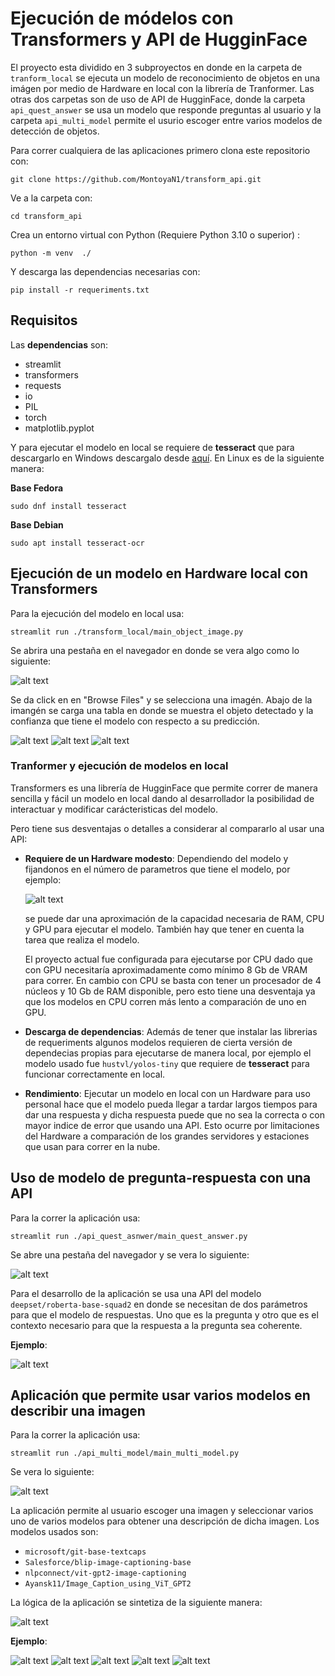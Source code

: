 # Ejecución de módelos con Transformers y API de HugginFace

El proyecto esta dividido en 3 subproyectos en 
donde en la carpeta de `tranform_local` se ejecuta 
un modelo de reconocimiento de objetos en una imágen 
por medio de Hardware en local con la librería de 
Tranformer. Las otras dos carpetas son de uso de API de
HugginFace, donde la carpeta `api_quest_answer` se usa
un modelo que responde preguntas al usuario y la
carpeta `api_multi_model` permite el usurio escoger
entre varios modelos de detección de objetos.

Para correr cualquiera de las aplicaciones primero
clona este repositorio con:

```
git clone https://github.com/MontoyaN1/transform_api.git
```

Ve a la carpeta con:

```
cd transform_api
```

Crea un entorno virtual con Python (Requiere Python 3.10 o superior) :

```
python -m venv  ./
```

Y descarga las dependencias necesarias con:

```
pip install -r requeriments.txt
```

## Requisitos

Las **dependencias** son:

* streamlit
* transformers
* requests
* io
* PIL
* torch
* matplotlib.pyplot

Y para ejecutar el modelo en local se requiere de **tesseract** que para descargarlo en Windows descargalo desde [aquí](https://github.com/tesseract-ocr/tesseract). En Linux es de la siguiente manera:

**Base Fedora**

```
sudo dnf install tesseract
```

**Base Debian**

```
sudo apt install tesseract-ocr

```



## Ejecución de un modelo en Hardware local con Transformers

Para la ejecución del modelo en local usa:

```
streamlit run ./transform_local/main_object_image.py
```

Se abrira una pestaña en el navegador en donde se vera algo como lo siguiente:


![alt text](./img/image.png)

Se da click en en "Browse Files" y se selecciona una imagén.
Abajo de la imangén se carga una tabla en donde se muestra
el objeto detectado y la confianza que tiene el modelo
con respecto a su predicción.

![alt text](./img/image-1.png)
![alt text](./img/image-2.png)
![alt text](./img/image-3.png)


### Tranformer y ejecución de modelos en local

Transformers es una librería de HugginFace que permite 
correr de manera sencilla y fácil un modelo en local
dando al desarrollador la posibilidad de interactuar
y modificar carácteristicas del modelo.

Pero tiene sus desventajas o detalles a considerar al
compararlo al usar una API:

* **Requiere de un Hardware modesto**: Dependiendo del modelo
  y fijandonos en el número de parametros que tiene el modelo,
  por ejemplo:

  ![alt text](./img/image-4.png)

  se puede dar una aproximación de la capacidad necesaria
  de RAM, CPU  y GPU para ejecutar el modelo. También hay que
  tener en cuenta la tarea que realiza el modelo.

  El proyecto actual fue configurada para ejecutarse por
  CPU dado que con GPU necesitaría aproximadamente como
  mínimo 8 Gb de VRAM para correr. En cambio con CPU se
  basta con tener un procesador de 4 núcleos y 10 Gb de
  RAM disponible, pero esto tiene una desventaja ya que
  los modelos en CPU corren más lento a comparación de
  uno en GPU.

* **Descarga de dependencias**: Además de tener que instalar
  las librerias de requeriments algunos modelos requieren
  de cierta versión de dependecias propias para ejecutarse
  de manera local, por ejemplo el modelo usado fue `hustvl/yolos-tiny` que requiere de **tesseract** para funcionar correctamente en local.

* **Rendimiento**: Ejecutar un modelo en local con un Hardware para uso personal hace que el modelo pueda llegar a tardar largos tiempos para dar una respuesta y dicha respuesta puede que no sea la correcta o con mayor indice de error que usando una API. Esto ocurre por limitaciones del Hardware a comparación de los grandes servidores y estaciones que usan para correr en la nube.



## Uso de modelo de pregunta-respuesta con una API
  
Para la correr la aplicación usa:

```
streamlit run ./api_quest_asnwer/main_quest_answer.py
```

Se abre una pestaña del navegador y se vera lo siguiente:

![alt text](./img/image-5.png)

Para el desarrollo de la aplicación se usa una API del modelo `deepset/roberta-base-squad2` en donde se necesitan de dos parámetros para que el modelo de respuestas. Uno que es la pregunta y otro que es el contexto necesario para que la respuesta a la pregunta sea coherente.

**Ejemplo**:

![alt text](./img/image-6.png)


## Aplicación que permite usar varios modelos en describir una imagen

Para la correr la aplicación usa:

```
streamlit run ./api_multi_model/main_multi_model.py
```

Se vera lo siguiente:

![alt text](./img/image-7.png)

La aplicación permite al usuario escoger una imagen y seleccionar varios uno de varios modelos para obtener una descripción de dicha imagen. Los modelos usados son:

* `microsoft/git-base-textcaps`
* `Salesforce/blip-image-captioning-base`
* `nlpconnect/vit-gpt2-image-captioning`
* `Ayansk11/Image_Caption_using_ViT_GPT2`

La lógica de la aplicación se sintetiza de la siguiente manera:

![alt text](./img/image-13.png)


**Ejemplo**:

![alt text](./img/image-8.png)
![alt text](./img/image-10.png)
![alt text](./img/image-9.png)
![alt text](./img/image-11.png)
![alt text](./img/image-12.png)